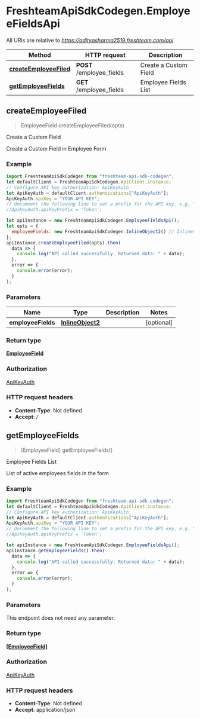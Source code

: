 # FreshteamApiSdkCodegen.EmployeeFieldsApi

All URIs are relative to *https://adityasharma2519.freshteam.com/api*

| Method                                                              | HTTP request              | Description           |
| ------------------------------------------------------------------- | ------------------------- | --------------------- |
| [**createEmployeeFiled**](EmployeeFieldsApi.md#createEmployeeFiled) | **POST** /employee_fields | Create a Custom Field |
| [**getEmployeeFields**](EmployeeFieldsApi.md#getEmployeeFields)     | **GET** /employee_fields  | Employee Fields List  |

## createEmployeeFiled

> EmployeeField createEmployeeFiled(opts)

Create a Custom Field

Create a Custom Field in Employee Form

### Example

```javascript
import FreshteamApiSdkCodegen from "freshteam-api-sdk-codegen";
let defaultClient = FreshteamApiSdkCodegen.ApiClient.instance;
// Configure API key authorization: ApiKeyAuth
let ApiKeyAuth = defaultClient.authentications["ApiKeyAuth"];
ApiKeyAuth.apiKey = "YOUR API KEY";
// Uncomment the following line to set a prefix for the API key, e.g. "Token" (defaults to null)
//ApiKeyAuth.apiKeyPrefix = 'Token';

let apiInstance = new FreshteamApiSdkCodegen.EmployeeFieldsApi();
let opts = {
  employeeFields: new FreshteamApiSdkCodegen.InlineObject2() // InlineObject2 |
};
apiInstance.createEmployeeFiled(opts).then(
  data => {
    console.log("API called successfully. Returned data: " + data);
  },
  error => {
    console.error(error);
  }
);
```

### Parameters

| Name               | Type                                  | Description | Notes      |
| ------------------ | ------------------------------------- | ----------- | ---------- |
| **employeeFields** | [**InlineObject2**](InlineObject2.md) |             | [optional] |

### Return type

[**EmployeeField**](EmployeeField.md)

### Authorization

[ApiKeyAuth](../README.md#ApiKeyAuth)

### HTTP request headers

- **Content-Type**: Not defined
- **Accept**: _/_

## getEmployeeFields

> [EmployeeField] getEmployeeFields()

Employee Fields List

List of active employees fields in the form

### Example

```javascript
import FreshteamApiSdkCodegen from "freshteam-api-sdk-codegen";
let defaultClient = FreshteamApiSdkCodegen.ApiClient.instance;
// Configure API key authorization: ApiKeyAuth
let ApiKeyAuth = defaultClient.authentications["ApiKeyAuth"];
ApiKeyAuth.apiKey = "YOUR API KEY";
// Uncomment the following line to set a prefix for the API key, e.g. "Token" (defaults to null)
//ApiKeyAuth.apiKeyPrefix = 'Token';

let apiInstance = new FreshteamApiSdkCodegen.EmployeeFieldsApi();
apiInstance.getEmployeeFields().then(
  data => {
    console.log("API called successfully. Returned data: " + data);
  },
  error => {
    console.error(error);
  }
);
```

### Parameters

This endpoint does not need any parameter.

### Return type

[**[EmployeeField]**](EmployeeField.md)

### Authorization

[ApiKeyAuth](../README.md#ApiKeyAuth)

### HTTP request headers

- **Content-Type**: Not defined
- **Accept**: application/json

